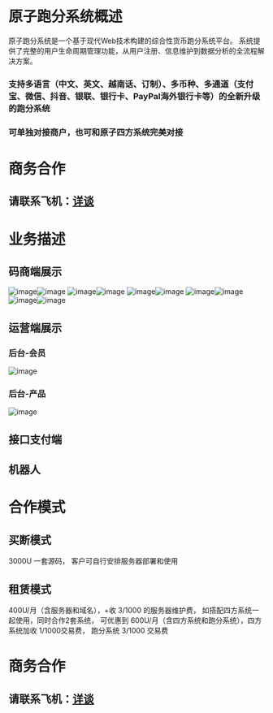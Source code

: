 # 原子跑分系统概述
原子跑分系统是一个基于现代Web技术构建的综合性货币跑分系统平台。
系统提供了完整的用户生命周期管理功能，从用户注册、信息维护到数据分析的全流程解决方案。
### 支持多语言（中文、英文、越南话、订制）、多币种、多通道（支付宝、微信、抖音、银联、银行卡、PayPal海外银行卡等）的全新升级的跑分系统
### 可单独对接商户，也可和原子四方系统完美对接

# 商务合作
## 请联系飞机：<a href="https://t.me/AXPay06" target="_blank">详谈</a>

# 业务描述
## 码商端展示
![image](https://raw.githubusercontent.com/sexyCs258369/paofen/refs/heads/main/%E9%A6%96%E9%A1%B5.png)![image](https://raw.githubusercontent.com/sexyCs258369/paofen/refs/heads/main/%E4%BA%A7%E5%93%81%E5%88%97%E8%A1%A8.png)
![image](https://github.com/sexyCs258369/paofen/blob/main/%E5%A4%9A%E8%AF%AD%E8%A8%80%E6%94%AF%E6%8C%81.png?raw=true)![image](https://raw.githubusercontent.com/sexyCs258369/paofen/refs/heads/main/%E8%AE%A2%E5%8D%95%E5%88%97%E8%A1%A8.png)
![image](https://raw.githubusercontent.com/sexyCs258369/paofen/refs/heads/main/%E7%A0%81%E5%95%86%E4%B8%8A%E4%BC%A0.png)![image](https://raw.githubusercontent.com/sexyCs258369/paofen/refs/heads/main/%E6%8B%89%E5%8F%96%E6%96%B0%E4%BA%BA.png)
![image](https://raw.githubusercontent.com/sexyCs258369/paofen/refs/heads/main/%E8%AE%A2%E5%8D%95%E6%95%B0%E6%8D%AE%E5%88%86%E6%9E%90.png)![image](https://raw.githubusercontent.com/sexyCs258369/paofen/refs/heads/main/%E8%AE%A2%E5%8D%95%E6%95%B0%E6%8D%AE%E5%88%86%E6%9E%902.png)
![image](https://github.com/sexyCs258369/paofen/blob/main/%E7%94%A8%E6%88%B7%E6%95%B0%E6%8D%AE%E5%88%86%E6%9E%90.png?raw=true)![image](https://raw.githubusercontent.com/sexyCs258369/paofen/refs/heads/main/%E8%B4%A6%E6%88%B7%E8%AE%BE%E7%BD%AE.png)

## 运营端展示
### 后台-会员
![image](https://raw.githubusercontent.com/sexyCs258369/paofen/refs/heads/main/%E5%90%8E%E5%8F%B0-%E4%BC%9A%E5%91%98.png)
### 后台-产品
![image](https://raw.githubusercontent.com/sexyCs258369/paofen/refs/heads/main/%E5%90%8E%E5%8F%B0-%E4%BA%A7%E5%93%81.png)

## 接口支付端

## 机器人


# 合作模式
## 买断模式
3000U 一套源码， 客户可自行安排服务器部署和使用

## 租赁模式
400U/月（含服务器和域名），+收 3/1000 的服务器维护费， 如搭配四方系统一起使用，同时合作2套系统， 可优惠到 600U/月（含四方系统和跑分系统），四方系统加收 1/1000交易费， 跑分系统 3/1000 交易费 

# 商务合作
## 请联系飞机：<a href="https://t.me/AXPay06" target="_blank">详谈</a>
